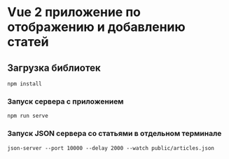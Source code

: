 # Vue 2 приложение по отображению и добавлению статей

## Загрузка библиотек
```
npm install
```

### Запуск сервера с приложением
```
npm run serve
```

### Запуск JSON сервера со статьями в отдельном терминале
```
json-server --port 10000 --delay 2000 --watch public/articles.json
```
